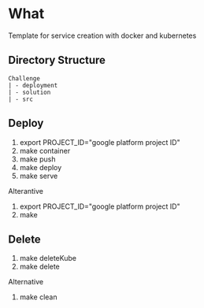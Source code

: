 # What

Template for service creation with docker and kubernetes

## Directory Structure

```
Challenge
| - deployment
| - solution
| - src
```

## Deploy

1. export PROJECT_ID="google platform project ID"
1. make container
1. make push
1. make deploy
1. make serve

Alterantive

1. export PROJECT_ID="google platform project ID"
1. make

## Delete

1. make deleteKube
1. make delete

Alternative

1. make clean
